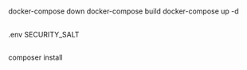 #
## 
docker-compose down
docker-compose build
docker-compose up -d

##
.env SECURITY_SALT

 ##

 composer install